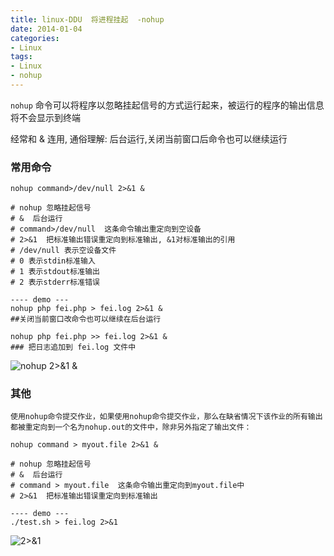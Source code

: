 ```yaml
---
title: linux-DDU  将进程挂起  -nohup
date: 2014-01-04
categories: 
- Linux
tags:
- Linux
- nohup
---
```

`nohup` 命令可以将程序以忽略挂起信号的方式运行起来，被运行的程序的输出信息将不会显示到终端

经常和 & 连用, 通俗理解:  后台运行,关闭当前窗口后命令也可以继续运行

<!-- more -->

### 常用命令

```
nohup command>/dev/null 2>&1 &

# nohup 忽略挂起信号
# &  后台运行
# command>/dev/null  这条命令输出重定向到空设备
# 2>&1  把标准输出错误重定向到标准输出, &1对标准输出的引用
# /dev/null 表示空设备文件
# 0 表示stdin标准输入
# 1 表示stdout标准输出
# 2 表示stderr标准错误

---- demo ---
nohup php fei.php > fei.log 2>&1 &
##关闭当前窗口改命令也可以继续在后台运行

nohup php fei.php >> fei.log 2>&1 &  
### 把日志追加到 fei.log 文件中
```

![nohup 2>&1 &](/img/ubuntu/linux_command/linux_nohup/nohup.png "nohup 2>&1 &")

### 其他

```
使用nohup命令提交作业，如果使用nohup命令提交作业，那么在缺省情况下该作业的所有输出都被重定向到一个名为nohup.out的文件中，除非另外指定了输出文件：

nohup command > myout.file 2>&1 &

# nohup 忽略挂起信号
# &  后台运行
# command > myout.file  这条命令输出重定向到myout.file中
# 2>&1  把标准输出错误重定向到标准输出

---- demo ---
./test.sh > fei.log 2>&1
```

![2>&1](/img/ubuntu/linux_command/linux_nohup/2_1.png "2>&1")































